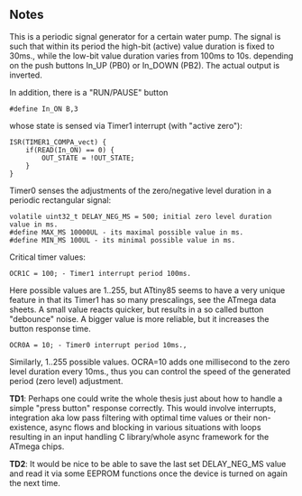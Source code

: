 ## Notes

This is a periodic signal generator for a certain water pump. The signal is such that within its period the high-bit (active) value duration is fixed to 30ms., while the low-bit value duration varies from 100ms to 10s. depending on the push buttons In_UP (PB0) or In_DOWN (PB2). The actual output is inverted.

In addition, there is a "RUN/PAUSE" button
```console
#define In_ON B,3
```
whose state is sensed via Timer1 interrupt (with "active zero"):
```console
ISR(TIMER1_COMPA_vect) {
    if(READ(In_ON) == 0) {  
        OUT_STATE = !OUT_STATE;
    }
}
```
Timer0 senses the adjustments of the zero/negative level duration in a periodic rectangular signal:
```console
volatile uint32_t DELAY_NEG_MS = 500; initial zero level duration value in ms.  
#define MAX_MS 10000UL - its maximal possible value in ms.
#define MIN_MS 100UL - its minimal possible value in ms.
```

Critical timer values:
```comsole
OCR1C = 100; - Timer1 interrupt period 100ms.
```
Here possible values are 1..255, but ATtiny85 seems to have a very unique feature in that its Timer1 has so many prescalings, see the ATmega data sheets.
A small value reacts quicker, but results in a so called button "debounce" noise. A bigger value is more reliable, but it increases the button response time.

```console
OCR0A = 10; - Timer0 interrupt period 10ms., 
```
Similarly, 1..255 possible values. OCRA=10 adds one millisecond to the zero level duration every 10ms., thus you can control the speed of the generated period (zero level) adjustment.

**TD1**: Perhaps one could write the whole thesis just about how to handle a simple "press button" response correctly. This would involve interrupts, integration aka low pass filtering with optimal time values or their non-existence, async flows and blocking in various situations with loops resulting in an input handling C library/whole async framework for the ATmega chips. 

**TD2**: It would be nice to be able to save the last set DELAY_NEG_MS value and read it via some EEPROM functions once the device is turned on again the next 
time.
